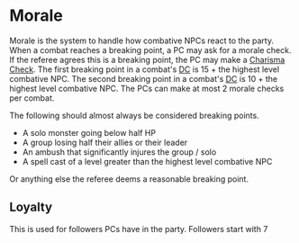 # Morale

Morale is the system to handle how combative NPCs react to the party. When a combat reaches a breaking point, a PC may ask for a morale check. If the referee agrees this is a breaking point, the PC may make a [Charisma](../Player%20Character%20Components/Chosen%20Statistics/Charisma.md) [Check](../Game%20Structure/Check.md). The first breaking point in a combat's [DC](../Game%20Structure/DC.md) is 15 + the highest level combative NPC. The second breaking point in a combat's [DC](../Game%20Structure/DC.md) is 10 + the highest level combative NPC. The PCs can make at most 2 morale checks per combat.

The following should almost always be considered breaking points.
- A solo monster going below half HP
- A group losing half their allies or their leader
- An ambush that significantly injures the group / solo
- A spell cast of a level greater than the highest level combative NPC

Or anything else the referee deems a reasonable breaking point.
## Loyalty
This is used for followers PCs have in the party. Followers start with 7